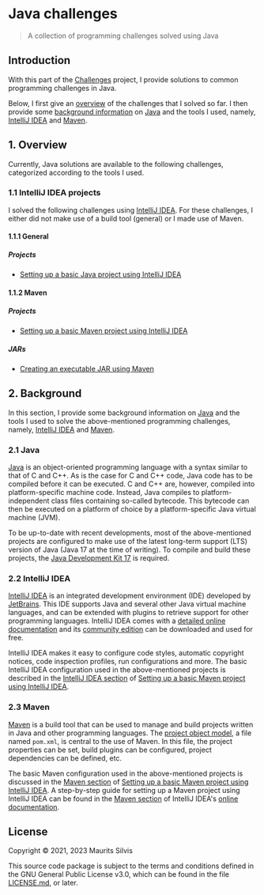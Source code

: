 # Java challenges

> A collection of programming challenges solved using Java

## Introduction

With this part of the [Challenges](https://github.com/mauritssilvis/challenges) project, I provide solutions to common programming challenges in Java.

Below, I first give an [overview](#1-overview) of the challenges that I solved so far.
I then provide some [background information](#2-background) on [Java](#21-java) and the tools I used, namely, [IntelliJ IDEA](#22-intellij-idea) and [Maven](#23-maven).

## 1. Overview

Currently, Java solutions are available to the following challenges, categorized according to the tools I used.

### 1.1 IntelliJ IDEA projects

I solved the following challenges using [IntelliJ IDEA](#22-intellij-idea).
For these challenges, I either did not make use of a build tool (general) or I made use of Maven.

#### 1.1.1 General

##### Projects

* [Setting up a basic Java project using IntelliJ IDEA](basic_java_project_intellij)

#### 1.1.2 Maven

##### Projects

* [Setting up a basic Maven project using IntelliJ IDEA](basic_maven_project_intellij)

##### JARs

* [Creating an executable JAR using Maven](executable_jar_maven_intellij)

## 2. Background

In this section, I provide some background information on [Java](#21-java) and the tools I used to solve the above-mentioned programming challenges, namely, [IntelliJ IDEA](#22-intellij-idea) and [Maven](#23-maven).

### 2.1 Java

[Java](https://www.oracle.com/java/) is an object-oriented programming language with a syntax similar to that of C and C++.
As is the case for C and C++ code, Java code has to be compiled before it can be executed.
C and C++ are, however, compiled into platform-specific machine code.
Instead, Java compiles to platform-independent class files containing so-called bytecode.
This bytecode can then be executed on a platform of choice by a platform-specific Java virtual machine (JVM).

To be up-to-date with recent developments, most of the above-mentioned projects are configured to make use of the latest long-term support (LTS) version of Java (Java 17 at the time of writing).
To compile and build these projects, the [Java Development Kit 17](https://jdk.java.net/17/) is required.

### 2.2 IntelliJ IDEA

[IntelliJ IDEA](https://www.jetbrains.com/idea/) is an integrated development environment (IDE) developed by [JetBrains](https://www.jetbrains.com/).
This IDE supports Java and several other Java virtual machine languages, and can be extended with plugins to retrieve support for other programming languages.
IntelliJ IDEA comes with a [detailed online documentation](https://www.jetbrains.com/help/idea/discover-intellij-idea.html) and its [community edition](https://www.jetbrains.com/idea/download/) can be downloaded and used for free.

IntelliJ IDEA makes it easy to configure code styles, automatic copyright notices, code inspection profiles, run configurations and more.
The basic IntelliJ IDEA configuration used in the above-mentioned projects is described in the [IntelliJ IDEA section](basic_maven_project_intellij#12-intellij-idea) of [Setting up a basic Maven project using IntelliJ IDEA](basic_maven_project_intellij).

### 2.3 Maven

[Maven](https://maven.apache.org/) is a build tool that can be used to manage and build projects written in Java and other programming languages.
The [project object model](https://maven.apache.org/guides/introduction/introduction-to-the-pom.html), a file named `pom.xml`, is central to the use of Maven.
In this file, the project properties can be set, build plugins can be configured, project dependencies can be defined, etc.

The basic Maven configuration used in the above-mentioned projects is discussed in the [Maven section](basic_maven_project_intellij#13-maven) of [Setting up a basic Maven project using IntelliJ IDEA](basic_maven_project_intellij).
A step-by-step guide for setting up a Maven project using IntelliJ IDEA can be found in the [Maven section](https://www.jetbrains.com/help/idea/maven-support.html#create_new_maven_project) of IntelliJ IDEA's [online documentation](https://www.jetbrains.com/help/idea/discover-intellij-idea.html).

## License

Copyright © 2021, 2023 Maurits Silvis

This source code package is subject to the terms and conditions defined in the GNU General Public License v3.0, which can be found in the file [LICENSE.md](../LICENSE.md), or later.
